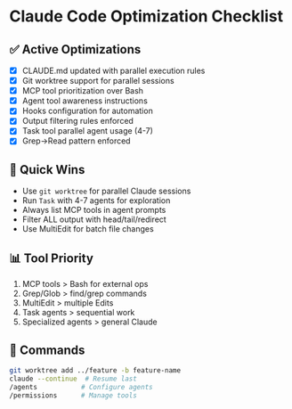 # Claude Code Optimization Checklist

## ✅ Active Optimizations
- [x] CLAUDE.md updated with parallel execution rules
- [x] Git worktree support for parallel sessions
- [x] MCP tool prioritization over Bash
- [x] Agent tool awareness instructions
- [x] Hooks configuration for automation
- [x] Output filtering rules enforced
- [x] Task tool parallel agent usage (4-7)
- [x] Grep→Read pattern enforced

## 🔧 Quick Wins
- Use `git worktree` for parallel Claude sessions
- Run `Task` with 4-7 agents for exploration
- Always list MCP tools in agent prompts
- Filter ALL output with head/tail/redirect
- Use MultiEdit for batch file changes

## 📊 Tool Priority
1. MCP tools > Bash for external ops
2. Grep/Glob > find/grep commands
3. MultiEdit > multiple Edits
4. Task agents > sequential work
5. Specialized agents > general Claude

## 🚀 Commands
```bash
git worktree add ../feature -b feature-name
claude --continue  # Resume last
/agents           # Configure agents
/permissions      # Manage tools
```

